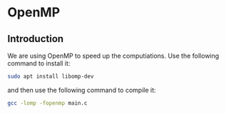 # OpenMP
## Introduction
We are using OpenMP to speed up the computiations.
Use the following command to install it:

```sh
sudo apt install libomp-dev
```

and then use the following command to compile it:

```sh
gcc -lomp -fopenmp main.c
```
